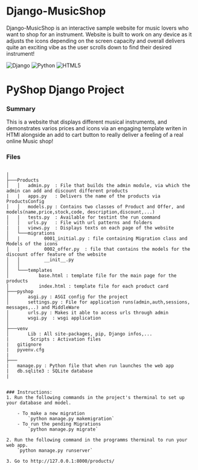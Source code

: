 
Django-MusicShop
====================

Django-MusicShop is an interactive sample website for music lovers who want to shop for an instrument. Website is built to work on any device as it adjusts the icons depending on the screen capacity and overall delivers quite an exciting vibe as the user scrolls down to find their desired instrument!




![Django](https://img.shields.io/badge/django-%23092E20.svg?style=for-the-badge&logo=django&logoColor=white)
![Python](https://img.shields.io/badge/python-%2314354C.svg?style=for-the-badge&logo=python&logoColor=white)
	![HTML5](https://img.shields.io/badge/html5-%23E34F26.svg?style=for-the-badge&logo=html5&logoColor=white)

# PyShop Django Project
### Summary
This is a website that displays different musical instruments, and demonstrates varios prices and icons via an engaging template writen in HTMl alongside an add to cart button to really deliver a feeling of a real online Music shop!
### Files
```

│
├───Products
│   │   admin.py  : File that builds the admin module, via which the admin can add and discount different products
|   | 	apps.py   : Delivers the name of the products via ProductsConfig
│   │   models.py : Contains two classes of Product and Offer, and models(name,price,stock,code, description,discount,...)
|   | 	tests.py  : Available for testint the run command
│   │   urls.py   : File with url patterns and folders
|   | 	views.py  : Displays texts on each page of the website
│   └───migrations
│   |         0001_initial.py : file containing Migration class and Models of the icons
│   |         0002_offer.py  : file that contains the models for the discount offer feature of the website 
│   │         __init__.py
│   │
│   └───templates
│           base.html : template file for the main page for the products
│           index.html : template file for each product card
├───pyshop
│       asgi.py : ASGI config for the project
│       settings.py : File for application runs(admin,auth,sessions, messages,..) and MiddleWare
│       urls.py : Makes it able to access urls through admin
│       wsgi.py  : wsgi application
│
├───venv
│       Lib : All site-packages, pip, Django infos,...
|        Scripts : Activation files
|	gitignore 
|	pyvenv.cfg
|
├───
|	manage.py : Python file that when run launches the web app
|	db.sqlite3 : SQLite database
|


### Instructions:
1. Run the following commands in the project's therminal to set up your database and model.

    - To make a new migration
        `python manage.py makemigration`
    - To run the pending Migrations
        `python manage.py migrate`

2. Run the following command in the programms therminal to run your web app.
    `python manage.py runserver`

3. Go to http://127.0.0.1:8000/products/



